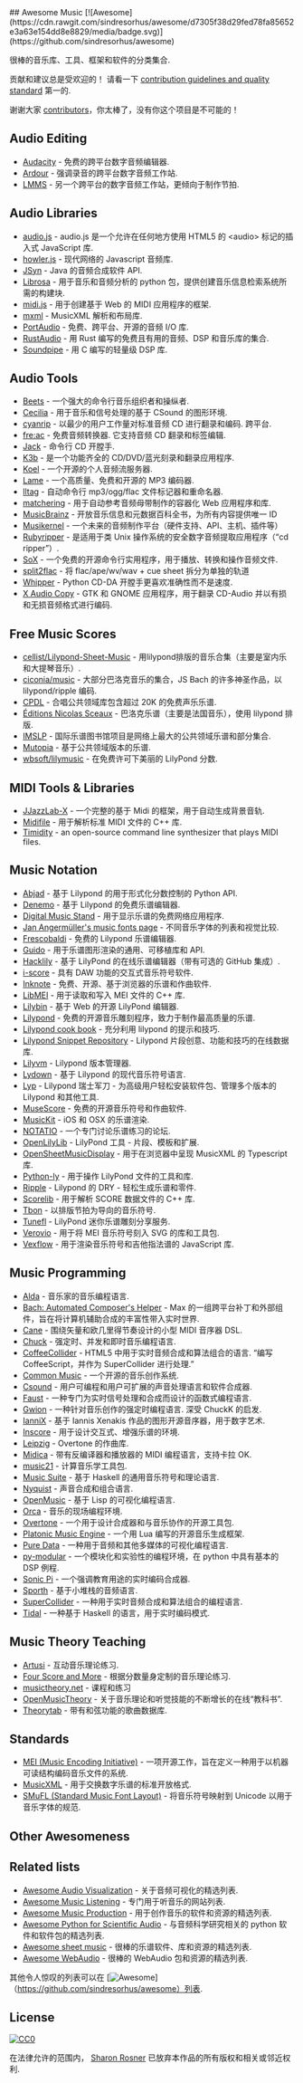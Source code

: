 <div class="github-widget" data-repo="ciconia/awesome-music"></div>
<script async src="https://pagead2.googlesyndication.com/pagead/js/adsbygoogle.js"></script><ins class="adsbygoogle" style="display:block" data-ad-client="ca-pub-6890694312814945" data-ad-slot="5473692530" data-ad-format="auto"  data-full-width-responsive="true"></ins><script>(adsbygoogle = window.adsbygoogle || []).push({});</script>
## Awesome Music [![Awesome](https://cdn.rawgit.com/sindresorhus/awesome/d7305f38d29fed78fa85652e3a63e154dd8e8829/media/badge.svg)](https://github.com/sindresorhus/awesome)

很棒的音乐库、工具、框架和软件的分类集合.

贡献和建议总是受欢迎的！ 请看一下 [contribution guidelines and quality standard](https://github.com/ciconia/awesome-music/blob/master/CONTRIBUTING.md) 第一的.

谢谢大家 [contributors](https://github.com/ciconia/awesome-music/graphs/contributors)，你太棒了，没有你这个项目是不可能的！


## Audio Editing

* [Audacity](https://github.com/audacity/audacity) - 免费的跨平台数字音频编辑器.
* [Ardour](http://ardour.org/) - 强调录音的跨平台数字音频工作站.
* [LMMS](https://lmms.io/) - 另一个跨平台的数字音频工作站，更倾向于制作节拍.

## Audio Libraries

* [audio.js](https://github.com/kolber/audiojs) - audio.js 是一个允许在任何地方使用 HTML5 的 &lt;audio&gt; 标记的插入式 JavaScript 库.
* [howler.js](https://github.com/goldfire/howler.js) - 现代网络的 Javascript 音频库.
* [JSyn](http://www.softsynth.com/jsyn/) - Java 的音频合成软件 API.
* [Librosa](https://github.com/librosa/librosa) - 用于音乐和音频分析的 python 包，提供创建音乐信息检索系统所需的构建块.
* [midi.js](https://github.com/mudcube/MIDI.js) - 用于创建基于 Web 的 MIDI 应用程序的框架.
* [mxml](https://github.com/venturemedia/mxml) - MusicXML 解析和布局库.
* [PortAudio](http://www.portaudio.com/) - 免费、跨平台、开源的音频 I/O 库.
* [RustAudio](https://github.com/RustAudio) - 用 Rust 编写的免费且有用的音频、DSP 和音乐库的集合.
* [Soundpipe](https://pbat.ch/proj/soundpipe.html) - 用 C 编写的轻量级 DSP 库.

## Audio Tools

* [Beets](http://beets.io/) - 一个强大的命令行音乐组织者和操纵者.
* [Cecilia](https://github.com/belangeo/cecilia5) - 用于音乐和信号处理的基于 CSound 的图形环境.
* [cyanrip](https://github.com/atomnuker/cyanrip)  - 以最少的用户工作量对标准音频 CD 进行翻录和编码. 跨平台.
* [fre:ac](https://github.com/enzo1982/freac)  - 免费音频转换器. 它支持音频 CD 翻录和标签编辑.
* [Jack](https://github.com/jack-cli-cd-ripper/jack) - 命令行 CD 开膛手.
* [K3b](https://github.com/KDE/k3b) - 是一个功能齐全的 CD/DVD/蓝光刻录和翻录应用程序.
* [Koel](https://github.com/phanan/koel) - 一个开源的个人音频流服务器.
* [Lame](http://lame.sourceforge.net/) - 一个高质量、免费和开源的 MP3 编码器.
* [lltag](https://github.com/bgoglin/lltag) - 自动命令行 mp3/ogg/flac 文件标记器和重命名器.
* [matchering](https://github.com/sergree/matchering) - 用于自动参考音频母带制作的容器化 Web 应用程序和库.
* [MusicBrainz](https://musicbrainz.org) - 开放音乐信息和元数据百科全书，为所有内容提供唯一 ID
* [Musikernel](https://github.com/j3ffhubb/musikernel) - 一个未来的音频制作平台（硬件支持、API、主机、插件等）
* [Rubyripper](https://github.com/bleskodev/rubyripper) - 是适用于类 Unix 操作系统的安全数字音频提取应用程序（“cd ripper”）.
* [SoX](http://sox.sourceforge.net/) - 一个免费的开源命令行实用程序，用于播放、转换和操作音频文件.
* [split2flac](https://github.com/ftrvxmtrx/split2flac) - 将 flac/ape/wv/wav + cue sheet 拆分为单独的轨道
* [Whipper](https://github.com/JoeLametta/whipper) - Python CD-DA 开膛手更喜欢准确性而不是速度.
* [X Audio Copy](https://github.com/giorgiofranceschi/xaudiocopy) - GTK 和 GNOME 应用程序，用于翻录 CD-Audio 并以有损和无损音频格式进行编码.

## Free Music Scores

* [cellist/Lilypond-Sheet-Music](https://github.com/cellist/Lilypond-Sheet-Music) - 用lilypond排版的音乐合集（主要是室内乐和大提琴音乐）.
* [ciconia/music](https://github.com/ciconia/music) - 大部分巴洛克音乐的集合，JS Bach 的许多神圣作品，以 lilypond/ripple 编码.
* [CPDL](http://www.cpdl.org/) - 合唱公共领域库包含超过 20K 的免费声乐乐谱.
* [Éditions Nicolas Sceaux](https://github.com/nsceaux/nenuvar) - 巴洛克乐谱（主要是法国音乐），使用 lilypond 排版.
* [IMSLP](http://imslp.org/) - 国际乐谱图书馆项目是网络上最大的公共领域乐谱和部分集合.
* [Mutopia](https://github.com/MutopiaProject/MutopiaProject) - 基于公共领域版本的乐谱.
* [wbsoft/lilymusic](https://github.com/wbsoft/lilymusic) - 在免费许可下美丽的 LilyPond 分数.

## MIDI Tools & Libraries

* [JJazzLab-X](https://github.com/jjazzboss/JJazzLab-X) - 一个完整的基于 Midi 的框架，用于自动生成背景音轨.
* [Midifile](http://midifile.sapp.org/) - 用于解析标准 MIDI 文件的 C++ 库.
* [Timidity](http://timidity.sourceforge.net/) - an open-source command line synthesizer that plays MIDI files.

## Music Notation

* [Abjad](http://abjad.mbrsi.org/) - 基于 Lilypond 的用于形式化分数控制的 Python API.
* [Denemo](http://www.denemo.org/) - 基于 Lilypond 的免费乐谱编辑器.
* [Digital Music Stand](https://github.com/PatWie/digitalmusicstand) - 用于显示乐谱的免费网络应用程序.
* [Jan Angermüller's music fonts page](http://elbsound.studio/music_fonts.php) - 不同音乐字体的列表和视觉比较.
* [Frescobaldi](https://github.com/wbsoft/frescobaldi) - 免费的 Lilypond 乐谱编辑器.
* [Guido](http://guidolib.sourceforge.net/) - 用于乐谱图形渲染的通用、可移植库和 API.
* [Hacklily](https://www.hacklily.org) - 基于 LilyPond 的在线乐谱编辑器（带有可选的 GitHub 集成）.
* [i-score](http://www.i-score.org) - 具有 DAW 功能的交互式音乐符号软件.
* [Inknote](https://github.com/MichalPaszkiewicz/inknote) - 免费、开源、基于浏览器的乐谱和作曲软件.
* [LibMEI](https://github.com/DDMAL/libmei) - 用于读取和写入 MEI 文件的 C++ 库.
* [Lilybin](http://lilybin.com/) - 基于 Web 的开源 LilyPond 编辑器.
* [Lilypond](http://lilypond.org/) - 免费的开源音乐雕刻程序，致力于制作最高质量的乐谱.
* [Lilypond cook book](https://github.com/noteflakes/lilypond-cookbook/wiki/) - 充分利用 lilypond 的提示和技巧.
* [Lilypond Snippet Repository](http://lsr.di.unimi.it/) - Lilypond 片段创意、功能和技巧的在线数据库.
* [Lilyvm](https://github.com/olsonpm/lilyvm) - Lilypond 版本管理器.
* [Lydown](https://github.com/ciconia/lydown) - 基于 Lilypond 的现代音乐符号语言.
* [Lyp](https://github.com/noteflakes/lyp) - Lilypond 瑞士军刀 - 为高级用户轻松安装软件包、管理多个版本的 Lilypond 和其他工具.
* [MuseScore](https://github.com/musescore/MuseScore) - 免费的开源音乐符号和作曲软件.
* [MusicKit](https://github.com/venturemedia/musickit) - iOS 和 OSX 的乐谱渲染.
* [NOTATIO](http://notat.io/) - 一个专门讨论乐谱练习的论坛.
* [OpenLilyLib](https://github.com/openlilylib/snippets/) - LilyPond 工具 - 片段、模板和扩展.
* [OpenSheetMusicDisplay](https://github.com/opensheetmusicdisplay/opensheetmusicdisplay) - 用于在浏览器中呈现 MusicXML 的 Typescript 库.
* [Python-ly](https://pypi.python.org/pypi/python-ly) - 用于操作 LilyPond 文件的工具和库.
* [Ripple](https://github.com/ciconia/ripple/) - Lilypond 的 DRY - 轻松生成乐谱和零件.
* [Scorelib](http://scorelib.sapp.org/) - 用于解析 SCORE 数据文件的 C++ 库.
* [Tbon](https://github.com/Michael-F-Ellis/tbon) - 以排版节拍为导向的音乐符号.
* [Tunefl](https://github.com/tiredpixel/tunefl) - LilyPond 迷你乐谱雕刻分享服务.
* [Verovio](https://github.com/rism-ch/verovio) - 用于将 MEI 音乐符号刻入 SVG 的库和工具包.
* [Vexflow](https://github.com/0xfe/vexflow) - 用于渲染音乐符号和吉他指法谱的 JavaScript 库.

## Music Programming

* [Alda](https://github.com/alda-lang/alda) - 音乐家的音乐编程语言.
* [Bach: Automated Composer's Helper](http://www.bachproject.net/) - Max 的一组跨平台补丁和外部组件，旨在将计算机辅助合成的丰富性带入实时世界.
* [Cane](https://github.com/Jackojc/cane) - 围绕矢量和欧几里得节奏设计的小型 MIDI 音序器 DSL.
* [Chuck](https://github.com/ccrma/chuck) - 强定时、并发和即时音乐编程语言.
* [CoffeeCollider](https://github.com/mohayonao/CoffeeCollider)  - HTML5 中用于实时音频合成和算法组合的语言.  “编写 CoffeeScript，并作为 SuperCollider 进行处理.”
* [Common Music](http://commonmusic.sourceforge.net/) - 一个开源的音乐创作系统.
* [Csound](http://csound.github.io/) - 用户可编程和用户可扩展的声音处理语言和软件合成器.
* [Faust](http://faust.grame.fr/) - 一种专门为实时信号处理和合成而设计的函数式编程语言.
* [Gwion](https://github.com/Gwion/Gwion)  - 一种针对音乐创作的强定时编程语言. 深受 ChuckK 的启发.
* [IanniX](https://github.com/iannix/IanniX) - 基于 Iannis Xenakis 作品的图形开源音序器，用于数字艺术.
* [Inscore](http://inscore.sourceforge.net/) - 用于设计交互式、增强乐谱的环境.
* [Leipzig](https://github.com/ctford/leipzig) - Overtone 的作曲库.
* [Midica](https://github.com/truj/midica) - 带有反编译器和播放器的 MIDI 编程语言，支持卡拉 OK.
* [music21](http://web.mit.edu/music21/) - 计算音乐学工具包.
* [Music Suite](http://music-suite.github.io/docs/ref/) - 基于 Haskell 的通用音乐符号和理论语言.
* [Nyquist](https://www.cs.cmu.edu/~music/nyquist/) - 声音合成和组合语言.
* [OpenMusic](http://repmus.ircam.fr/openmusic/home) - 基于 Lisp 的可视化编程语言.
* [Orca](https://github.com/hundredrabbits/Orca) - 音乐的现场编程环境.
* [Overtone](https://github.com/overtone/overtone/) - 一个用于设计合成器和与音乐协作的开源工具包.
* [Platonic Music Engine](http://www.platonicmusicengine.com/) - 一个用 Lua 编写的开源音乐生成框架.
* [Pure Data](http://puredata.info/) - 一种用于音频和其他多媒体的可视化编程语言.
* [py-modular](http://py-modular.readthedocs.io/) - 一个模块化和实验性的编程环境，在 python 中具有基本的 DSP 例程.
* [Sonic Pi](http://sonic-pi.net/) - 一个强调教育用途的实时编码合成器.
* [Sporth](https://pbat.ch/proj/sporth.html) - 基于小堆栈的音频语言.
* [SuperCollider](http://supercollider.github.io/) - 一种用于实时音频合成和算法组合的编程语言.
* [Tidal](https://tidalcycles.org/) - 一种基于 Haskell 的语言，用于实时编码模式.

## Music Theory Teaching

* [Artusi](https://www.artusi.xyz) - 互动音乐理论练习.
* [Four Score and More](https://fourscoreandmore.org/) - 根据分数量身定制的音乐理论练习.
* [musictheory.net](https://www.musictheory.net) - 课程和练习
* [OpenMusicTheory](http://openmusictheory.com/) - 关于音乐理论和听觉技能的不断增长的在线“教科书”.
* [Theorytab](https://www.hooktheory.com/theorytab) - 带有和弦功能的歌曲数据库.

## Standards

* [MEI (Music Encoding Initiative)](http://music-encoding.org/) - 一项开源工作，旨在定义一种用于以机器可读结构编码音乐文件的系统.
* [MusicXML](http://www.musicxml.com/) - 用于交换数字乐谱的标准开放格式.
* [SMuFL (Standard Music Font Layout)](http://www.smufl.org/) - 将音乐符号映射到 Unicode 以用于音乐字体的规范.

## Other Awesomeness

## Related lists

* [Awesome Audio Visualization](https://github.com/willianjusten/awesome-audio-visualization) - 关于音频可视化的精选列表.
* [Awesome Music Listening](https://github.com/ybayle/awesome-music-listening) - 专门用于听音乐的网站列表.
* [Awesome Music Production](https://github.com/adius/awesome-music-production) - 用于创作音乐的软件和资源的精选列表.
* [Awesome Python for Scientific Audio](https://github.com/faroit/awesome-python-scientific-audio) - 与音频科学研究相关的 python 软件和软件包的精选列表.
* [Awesome sheet music](https://github.com/adius/awesome-sheet-music) - 很棒的乐谱软件、库和资源的精选列表.
* [Awesome WebAudio](https://github.com/notthetup/awesome-webaudio) - 很棒的 WebAudio 包和资源的精选列表.

其他令人惊叹的列表可以在 [![Awesome](https://cdn.rawgit.com/sindresorhus/awesome/d7305f38d29fed78fa85652e3a63e154dd8e8829/media/badge.svg)]（https://github.com/sindresorhus/awesome）列表.

## License

[![CC0](https://i.creativecommons.org/p/zero/1.0/88x31.png)](https://creativecommons.org/publicdomain/zero/1.0/)

在法律允许的范围内， [Sharon Rosner](http://github.com/ciconia) 已放弃本作品的所有版权和相关或邻近权利.

